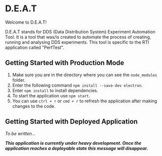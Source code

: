 # D.E.A.T

Welcome to D.E.A.T!

D.E.A.T stands for DDS (Data Distribution System) Experiment Automation Tool. It is a tool that was/is created to automate the process of creating, running and analysing DDS experiments. This tool is specific to the RTI application called "PerfTest".

## Getting Started with Production Mode
1. Make sure you are in the directory where you can see the `node_modules` folder.
2. Enter the following command `npm install --save-dev electron`.
3. Enter `npm install` to install dependencies.
4. To start the application use `npm start`.
5. You can use `ctrl + r` or `cmd + r` to refresh the application after making changes to the code.

## Getting Started with Deployed Application
_To be written..._

**_This application is currently under heavy development. Once the application reaches a deployable state this message will disappear._**